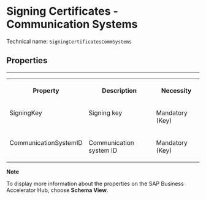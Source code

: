 <!-- loio04dbc98cb1ae4d39b4d0163437e37cf0 -->

# Signing Certificates - Communication Systems



Technical name: `SigningCertificatesCommSystems` 



<a name="loio04dbc98cb1ae4d39b4d0163437e37cf0__section_Properties_SigningCertificatesCommunicationSystems"/>

## Properties

****


<table>
<tr>
<th valign="top">

Property

</th>
<th valign="top">

Description

</th>
<th valign="top">

Necessity

</th>
</tr>
<tr>
<td valign="top">

SigningKey

</td>
<td valign="top">

Signing key

</td>
<td valign="top">

Mandatory \(Key\)

</td>
</tr>
<tr>
<td valign="top">

CommunicationSystemID

</td>
<td valign="top">

Communication system ID

</td>
<td valign="top">

Mandatory \(Key\)

</td>
</tr>
</table>



**Note**

To display more information about the properties on the SAP Business Accelerator Hub, choose **Schema View**.

